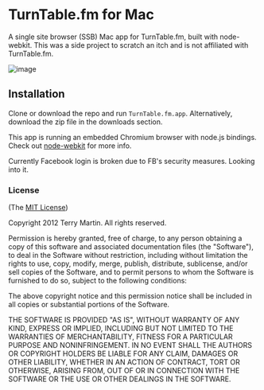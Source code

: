 # TurnTable.fm for Mac

A single site browser (SSB) Mac app for TurnTable.fm, built with node-webkit.  This was a side project to scratch an itch and is not affiliated with TurnTable.fm.

![image](https://api.monosnap.com/image/download?id=oVQov1YySYLmIV5JLnGaGeT81)

## Installation
Clone or download the repo and run ````TurnTable.fm.app````.  Alternatively, download the zip file in the downloads section.  

This app is running an embedded Chromium browser with node.js bindings.  Check out [node-webkit](https://github.com/rogerwang/node-webkit) for more info.

Currently Facebook login is broken due to FB's security measures. Looking into it.

### License

(The [MIT License](http://opensource.org/licenses/MIT))

Copyright 2012 Terry Martin. All rights reserved.

Permission is hereby granted, free of charge, to any person obtaining a copy of this software and associated documentation files (the "Software"), to deal in the Software without restriction, including without limitation the rights to use, copy, modify, merge, publish, distribute, sublicense, and/or sell copies of the Software, and to permit persons to whom the Software is furnished to do so, subject to the following conditions:

The above copyright notice and this permission notice shall be included in all copies or substantial portions of the Software.

THE SOFTWARE IS PROVIDED "AS IS", WITHOUT WARRANTY OF ANY KIND, EXPRESS OR IMPLIED, INCLUDING BUT NOT LIMITED TO THE WARRANTIES OF MERCHANTABILITY, FITNESS FOR A PARTICULAR PURPOSE AND NONINFRINGEMENT. IN NO EVENT SHALL THE AUTHORS OR COPYRIGHT HOLDERS BE LIABLE FOR ANY CLAIM, DAMAGES OR OTHER LIABILITY, WHETHER IN AN ACTION OF CONTRACT, TORT OR OTHERWISE, ARISING FROM, OUT OF OR IN CONNECTION WITH THE SOFTWARE OR THE USE OR OTHER DEALINGS IN THE SOFTWARE.